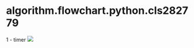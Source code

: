 # algorithm.flowchart.python.cls282779
 1 - timer 
 ![](C:\Users\Nilooooo\Desktop\ALGORithms\timer2.jpg)